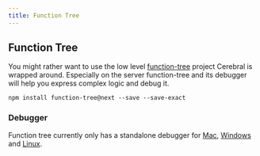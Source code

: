 ```yaml
---
title: Function Tree
---
```


## Function Tree
You might rather want to use the low level [function-tree](https://github.com/cerebral/cerebral/tree/master/packages/function-tree) project Cerebral is wrapped around. Especially on the server function-tree and its debugger will help you express complex logic and debug it.

`npm install function-tree@next --save --save-exact`

### Debugger
Function tree currently only has a standalone debugger for [Mac](https://drive.google.com/open?id=0B1pYKovu9UpybFc1YUxOT3JlaVE), [Windows](https://drive.google.com/open?id=0B1pYKovu9UpyUWt6SHM5N2xYYnc) and [Linux](https://drive.google.com/open?id=0B1pYKovu9UpybzVJWjVpRk9OTjg).
